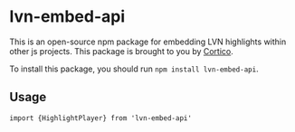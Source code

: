 # lvn-embed-api

This is an open-source npm package for embedding LVN highlights within other js projects.
This package is brought to you by [Cortico](https://cortico.ai/).

To install this package, you should run
`npm install lvn-embed-api`.

## Usage

```
import {HighlightPlayer} from 'lvn-embed-api'

```

